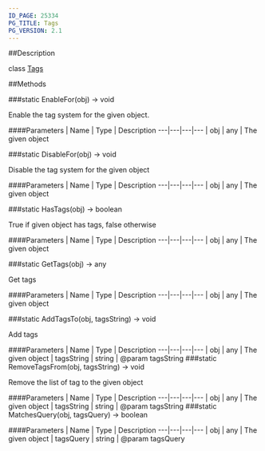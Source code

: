 ```yaml
---
ID_PAGE: 25334
PG_TITLE: Tags
PG_VERSION: 2.1
---
```

##Description

class [Tags](/classes/2.2/Tags)



##Methods

###static EnableFor(obj) &rarr; void

Enable the tag system for the given object.

####Parameters
 | Name | Type | Description
---|---|---|---
 | obj | any |  The given object

###static DisableFor(obj) &rarr; void

Disable the tag system for the given object

####Parameters
 | Name | Type | Description
---|---|---|---
 | obj | any |  The given object

###static HasTags(obj) &rarr; boolean

True if given object has tags, false otherwise

####Parameters
 | Name | Type | Description
---|---|---|---
 | obj | any |  The given object

###static GetTags(obj) &rarr; any

Get tags

####Parameters
 | Name | Type | Description
---|---|---|---
 | obj | any |  The given object

###static AddTagsTo(obj, tagsString) &rarr; void

Add tags

####Parameters
 | Name | Type | Description
---|---|---|---
 | obj | any |  The given object
 | tagsString | string |  @param tagsString
###static RemoveTagsFrom(obj, tagsString) &rarr; void

Remove the list of tag to the given object

####Parameters
 | Name | Type | Description
---|---|---|---
 | obj | any |  The given object
 | tagsString | string |  @param tagsString
###static MatchesQuery(obj, tagsQuery) &rarr; boolean



####Parameters
 | Name | Type | Description
---|---|---|---
 | obj | any |  The given object
 | tagsQuery | string |  @param tagsQuery
